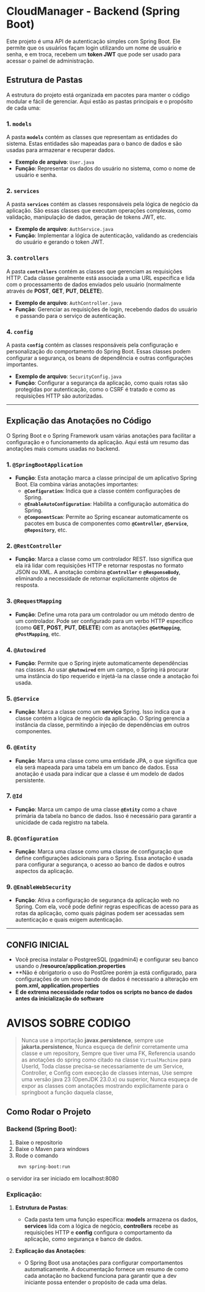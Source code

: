 # CloudManager - Backend (Spring Boot)

Este projeto é uma API de autenticação simples com Spring Boot. Ele permite que os usuários façam login utilizando um nome de usuário e senha, e em troca, recebem um **token JWT** que pode ser usado para acessar o painel de administração.

## Estrutura de Pastas

A estrutura do projeto está organizada em pacotes para manter o código modular e fácil de gerenciar. Aqui estão as pastas principais e o propósito de cada uma:

### 1. **`models`**

A pasta **`models`** contém as classes que representam as entidades do sistema. Estas entidades são mapeadas para o banco de dados e são usadas para armazenar e recuperar dados.

- **Exemplo de arquivo**: `User.java`
- **Função**: Representar os dados do usuário no sistema, como o nome de usuário e senha.

### 2. **`services`**

A pasta **`services`** contém as classes responsáveis pela lógica de negócio da aplicação. São essas classes que executam operações complexas, como validação, manipulação de dados, geração de tokens JWT, etc.

- **Exemplo de arquivo**: `AuthService.java`
- **Função**: Implementar a lógica de autenticação, validando as credenciais do usuário e gerando o token JWT.

### 3. **`controllers`**

A pasta **`controllers`** contém as classes que gerenciam as requisições HTTP. Cada classe geralmente está associada a uma URL específica e lida com o processamento de dados enviados pelo usuário (normalmente através de **POST**, **GET**, **PUT**, **DELETE**).

- **Exemplo de arquivo**: `AuthController.java`
- **Função**: Gerenciar as requisições de login, recebendo dados do usuário e passando para o serviço de autenticação.

### 4. **`config`**

A pasta **`config`** contém as classes responsáveis pela configuração e personalização do comportamento do Spring Boot. Essas classes podem configurar a segurança, os beans de dependência e outras configurações importantes.

- **Exemplo de arquivo**: `SecurityConfig.java`
- **Função**: Configurar a segurança da aplicação, como quais rotas são protegidas por autenticação, como o CSRF é tratado e como as requisições HTTP são autorizadas.

---

## Explicação das Anotações no Código

O Spring Boot e o Spring Framework usam várias anotações para facilitar a configuração e o funcionamento da aplicação. Aqui está um resumo das anotações mais comuns usadas no backend.

### 1. **`@SpringBootApplication`**

- **Função**: Esta anotação marca a classe principal de um aplicativo Spring Boot. Ela combina várias anotações importantes:
  - **`@Configuration`**: Indica que a classe contém configurações de Spring.
  - **`@EnableAutoConfiguration`**: Habilita a configuração automática do Spring.
  - **`@ComponentScan`**: Permite ao Spring escanear automaticamente os pacotes em busca de componentes como **`@Controller`**, **`@Service`**, **`@Repository`**, etc.

### 2. **`@RestController`**

- **Função**: Marca a classe como um controlador REST. Isso significa que ela irá lidar com requisições HTTP e retornar respostas no formato JSON ou XML. A anotação combina **`@Controller`** e **`@ResponseBody`**, eliminando a necessidade de retornar explicitamente objetos de resposta.

### 3. **`@RequestMapping`**

- **Função**: Define uma rota para um controlador ou um método dentro de um controlador. Pode ser configurado para um verbo HTTP específico (como **GET**, **POST**, **PUT**, **DELETE**) com as anotações **`@GetMapping`**, **`@PostMapping`**, etc.

### 4. **`@Autowired`**

- **Função**: Permite que o Spring injete automaticamente dependências nas classes. Ao usar **`@Autowired`** em um campo, o Spring irá procurar uma instância do tipo requerido e injetá-la na classe onde a anotação foi usada.

### 5. **`@Service`**

- **Função**: Marca a classe como um **serviço** Spring. Isso indica que a classe contém a lógica de negócio da aplicação. O Spring gerencia a instância da classe, permitindo a injeção de dependências em outros componentes.

### 6. **`@Entity`**

- **Função**: Marca uma classe como uma entidade JPA, o que significa que ela será mapeada para uma tabela em um banco de dados. Essa anotação é usada para indicar que a classe é um modelo de dados persistente.

### 7. **`@Id`**

- **Função**: Marca um campo de uma classe **`@Entity`** como a chave primária da tabela no banco de dados. Isso é necessário para garantir a unicidade de cada registro na tabela.

### 8. **`@Configuration`**

- **Função**: Marca uma classe como uma classe de configuração que define configurações adicionais para o Spring. Essa anotação é usada para configurar a segurança, o acesso ao banco de dados e outros aspectos da aplicação.

### 9. **`@EnableWebSecurity`**

- **Função**: Ativa a configuração de segurança da aplicação web no Spring. Com ela, você pode definir regras específicas de acesso para as rotas da aplicação, como quais páginas podem ser acessadas sem autenticação e quais exigem autenticação.

---
## CONFIG INICIAL
- Você precisa instalar o PostgreeSQL (pgadmin4) e configurar seu banco usando o **/resource/application.properties**
- **Não é obrigatorio o uso do PostGree porém ja está configurado, para configurações de um novo bando de dados é necessario a alteração em **pom.xml, application.properties**
- **È de extrema necessidade rodar todos os scripts no banco de dados antes da inicialização do software**
  

# AVISOS SOBRE CODIGO

> Nunca use a importação **javax.persistence**, sempre use **jakarta.persistence**,
> Nunca esqueça de definir corretamente uma classe e um repository,
> Sempre que tiver uma FK, Referencia usando as anotações do spring como citado na classe ```VirtualMachine``` para UserId,
> Toda classe precisa-se necessariamente de um Service, Controller, e Config com execeção de classes internas,
> Use sempre uma versão java 23 (OpenJDK 23.0.x) ou superior,
> Nunca esqueça de expor as classes com anotações mostrando explicitamente para o springboot a função daquela classe,

## Como Rodar o Projeto

### Backend (Spring Boot):
1. Baixe o repositorio
2. Baixe o Maven para windows
3. Rode o comando
   ```bash
    mvn spring-boot:run
   ```

o servidor ira ser iniciado em localhost:8080


### Explicação:
1. **Estrutura de Pastas**:
   - Cada pasta tem uma função específica: **models** armazena os dados, **services** lida com a lógica de negócio, **controllers** recebe as requisições HTTP e **config** configura o comportamento da aplicação, como segurança e banco de dados.
   
2. **Explicação das Anotações**:
   - O Spring Boot usa anotações para configurar comportamentos automaticamente. A documentação fornece um resumo de como cada anotação no backend funciona para garantir que a dev iniciante possa entender o propósito de cada uma delas.

